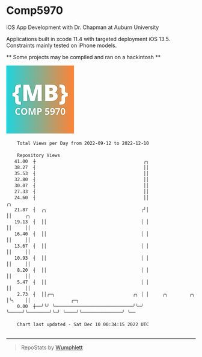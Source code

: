 # Comp5970
iOS App Development with Dr. Chapman at Auburn University

Applications built in xcode 11.4 with targeted deployment iOS 13.5.
Constraints mainly tested on iPhone models.

** Some projects may be compiled and ran on a hackintosh **

![App Icon](https://github.com/MatthewBentz/Comp5970/blob/master/Assignment1a-mlb0119/Assignment1a-mlb0119/Assets.xcassets/AppIcon.appiconset/180.png)

```
    Total Views per Day from 2022-09-12 to 2022-12-10

    Repository Views
   41.00  ┼                                        ╭╮
   38.27  ┤                                        ││
   35.53  ┤                                        ││
   32.80  ┤                                        ││
   30.07  ┤                                        ││
   27.33  ┤                                        ││
   24.60  ┤                                        ││                  ╭╮
   21.87  ┤  ╭╮                                   ╭╯│                  ││     ╭╮
   19.13  ┤  ││                                   │ │                  ││     ││
   16.40  ┤  ││                                   │ │                  ││     ││
   13.67  ┤  ││                                   │ │                  ││     ││
   10.93  ┤  ││                                   │ │                  ││     ││
    8.20  ┤  ││                                   │ │                  ││     ││
    5.47  ┤  ││                                   │ │                  ││     ││
    2.73  ┤  ││╭─╮                             ╭╮ │ │     ╭╮        ╭╮ │╰╮    ││               ╭─╮
    0.00  ┼──╯╰╯ ╰─────────────────────────────╯╰─╯ ╰─────╯╰────────╯╰─╯ ╰────╯╰───────────────╯ ╰──

    Chart last updated - Sat Dec 10 00:34:15 2022 UTC
    
```

---

> RepoStats by [Wumphlett](https://github.com/Wumphlett)
